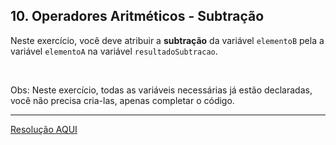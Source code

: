 <div class="layout-pane__container"><div id="main-splitpane-left" class="coding-question__left-pane"><section class="question-view__title-wrapper"><h1 class="question-view__title">10. Operadores Aritméticos - Subtração</h1></section><section class="question-view__instruction"><div class="candidate-rich-text"><div id="7tqceqophha-instruction"><p>Neste exercício, você deve atribuir a <strong>subtração</strong> da variável&nbsp;<code>elementoB</code>&nbsp;pela a variável&nbsp;<code><kbd>elementoA</kbd></code>&nbsp;na variável&nbsp;<code>resultadoSubtracao</code>.</p>

<p>&nbsp;</p>

<p>Obs: Neste exercício, todas as variáveis necessárias já estão declaradas, você não precisa cria-las, apenas completar o código.&nbsp;</p>
</div></div></section></div></div>

____

[Resolução AQUI](./resolucao.js)